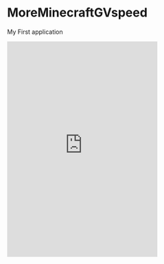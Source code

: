 # MoreMinecraftGVspeed
My First application
<iframe src="https://discord.com/widget?id=798504024931565588&theme=dark" width="350" height="500" allowtransparency="true" frameborder="0" sandbox="allow-popups allow-popups-to-escape-sandbox allow-same-origin allow-scripts"></iframe>
